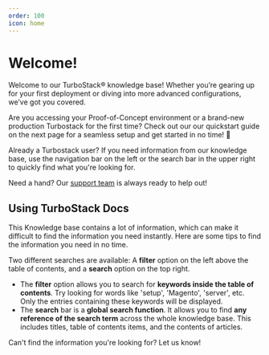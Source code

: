 ```yaml
---
order: 100
icon: home
---
```

# Welcome!

Welcome to our TurboStack® knowledge base! Whether you’re gearing up for your first deployment or diving into more advanced configurations, we’ve got you covered. 

Are you accessing your Proof-of-Concept environment or a brand-new production Turbostack for the first time? Check out our our quickstart guide on the next page for a seamless setup and get started in no time! 🚀

Already a Turbostack user? If you need information from our knowledge base, use the navigation bar on the left or the search bar in the upper right to quickly find what you're looking for.

Need a hand? Our [support team](Support/standard_support.md) is always ready to help out! 

## Using TurboStack Docs

This Knowledge base contains a lot of information, which can make it difficult to find the information you need instantly. Here are some tips to find the information you need in no time.

Two different searches are available: A **filter** option on the left above the table of contents, and a **search** option on the top right.

- The **filter** option allows you to search for **keywords inside the table of contents**. Try looking for words like 'setup', 'Magento', 'server', etc. Only the entries containing these keywords will be displayed.
- The **search** bar is a **global search function**. It allows you to find **any reference of the search term** across the whole knowledge base. This includes titles, table of contents items, and the contents of articles.

Can't find the information you're looking for? Let us know!

